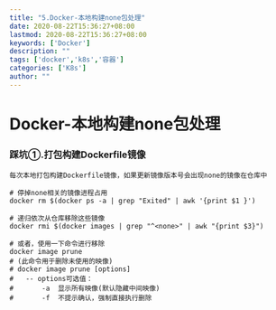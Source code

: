 ```yaml
---
title: "5.Docker-本地构建none包处理"
date: 2020-08-22T15:36:27+08:00
lastmod: 2020-08-22T15:36:27+08:00
keywords: ['Docker']
description: ""
tags: ['docker','k8s','容器']
categories: ['K8s']
author: ""
---
```

# Docker-本地构建none包处理

### 踩坑①.打包构建Dockerfile镜像
`每次本地打包构建Dockerfile镜像，如果更新镜像版本号会出现none的镜像在仓库中`
```shell
# 停掉none相关的镜像进程占用
docker rm $(docker ps -a | grep "Exited" | awk '{print $1 }')

# 递归依次从仓库移除这些镜像
docker rmi $(docker images | grep "^<none>" | awk "{print $3}")

# 或者，使用一下命令进行移除
docker image prune
# (此命令用于删除未使用的映像)
# docker image prune [options]
#   -- options可选值：
#       -a  显示所有映像(默认隐藏中间映像)
#       -f  不提示确认，强制直接执行删除
```
